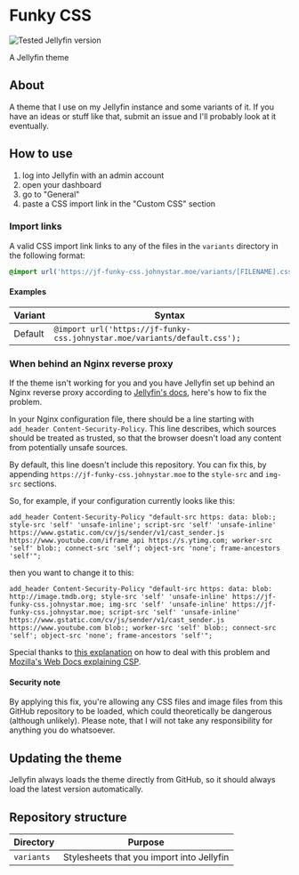 # Funky CSS

![Tested Jellyfin version](https://img.shields.io/badge/Jellyfin-10.7.7-%2300A4DC)

A Jellyfin theme

## About

A theme that I use on my Jellyfin instance and some variants of it. If you have an ideas or stuff like that, submit an issue and I'll probably look at it eventually.

## How to use

1. log into Jellyfin with an admin account
2. open your dashboard
3. go to "General"
4. paste a CSS import link in the "Custom CSS" section

### Import links

A valid CSS import link links to any of the files in the ``variants`` directory in the following format:

```css
@import url('https://jf-funky-css.johnystar.moe/variants/[FILENAME].css');
```

#### Examples

| Variant | Syntax |
| ------- | ------ |
| Default | ``@import url('https://jf-funky-css.johnystar.moe/variants/default.css');`` |

### When behind an Nginx reverse proxy

If the theme isn't working for you and you have Jellyfin set up behind an Nginx reverse proxy according to [Jellyfin's docs](https://jellyfin.org/docs/general/networking/nginx.html), here's how to fix the problem.

In your Nginx configuration file, there should be a line starting with ``add_header Content-Security-Policy``. This line describes, which sources should be treated as trusted, so that the browser doesn't load any content from potentially unsafe sources.

By default, this line doesn't include this repository. You can fix this, by appending ``https://jf-funky-css.johnystar.moe`` to the ``style-src`` and ``img-src`` sections.

So, for example, if your configuration currently looks like this:

```
add_header Content-Security-Policy "default-src https: data: blob:; style-src 'self' 'unsafe-inline'; script-src 'self' 'unsafe-inline' https://www.gstatic.com/cv/js/sender/v1/cast_sender.js https://www.youtube.com/iframe_api https://s.ytimg.com; worker-src 'self' blob:; connect-src 'self'; object-src 'none'; frame-ancestors 'self'";
```

then you want to change it to this:

```
add_header Content-Security-Policy "default-src https: data: blob: http://image.tmdb.org; style-src 'self' 'unsafe-inline' https://jf-funky-css.johnystar.moe; img-src 'self' 'unsafe-inline' https://jf-funky-css.johnystar.moe; script-src 'self' 'unsafe-inline' https://www.gstatic.com/cv/js/sender/v1/cast_sender.js https://www.youtube.com blob:; worker-src 'self' blob:; connect-src 'self'; object-src 'none'; frame-ancestors 'self'";
```

Special thanks to [this explanation](https://github.com/CTalvio/Monochromic#using-with-reverse-proxy) on how to deal with this problem and [Mozilla's Web Docs explaining CSP](https://developer.mozilla.org/en-US/docs/Web/HTTP/CSP).

#### Security note

By applying this fix, you're allowing any CSS files and image files from this GitHub repository to be loaded, which could theoretically be dangerous (although unlikely). Please note, that I will not take any responsibility for anything you do whatsoever.

## Updating the theme

Jellyfin always loads the theme directly from GitHub, so it should always load the latest version automatically.

## Repository structure

| Directory | Purpose |
| --------- | ------- |
| ``variants`` | Stylesheets that you import into Jellyfin |
